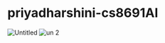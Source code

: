 # priyadharshini-cs8691AI
![Untitled](https://user-images.githubusercontent.com/58815997/70923591-1b8d3b80-204e-11ea-8283-c634ef92af30.png)
![un 2](https://user-images.githubusercontent.com/58815997/70923606-2516a380-204e-11ea-8164-114cb0332409.png)
